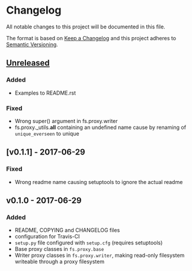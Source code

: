 # Changelog
All notable changes to this project will be documented in this file.

The format is based on [Keep a Changelog](http://keepachangelog.com/en/1.0.0/)
and this project adheres to [Semantic Versioning](http://semver.org/spec/v2.0.0.html).

## [Unreleased]
### Added
- Examples to README.rst
### Fixed
- Wrong super() argument in fs.proxy.writer
- fs.proxy._utils.__all__ containing an undefined name cause by
  renaming of `unique_everseen` to unique

## [v0.1.1] - 2017-06-29
### Fixed
- Wrong readme name causing setuptools to ignore the actual readme

## v0.1.0 - 2017-06-29
### Added
- README, COPYING and CHANGELOG files
- configuration for Travis-CI
- `setup.py` file configured with `setup.cfg` (requires setuptools)
- Base proxy classes in `fs.proxy.base`
- Writer proxy classes in `fs.proxy.writer`, making read-only filesystem
writeable through a proxy filesystem

[Unreleased]: https://github.com/althonos/fs.proxy/compare/v0.1.1...HEAD
[vO.1.1]: https://github.com/althonos/fs.proxy/compare/v0.1.0...v0.1.1

